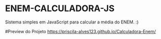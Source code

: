 # ENEM-CALCULADORA-JS
Sistema simples em JavaScript para calcular a média do ENEM. :)

#Preview do Projeto https://priscila-alves123.github.io/Calculadora-Enem/




